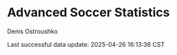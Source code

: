 # Advanced Soccer Statistics
Denis Ostroushko

<!-- gfm -->

Last successful data update: 2025-04-26 16:13:36 CST
